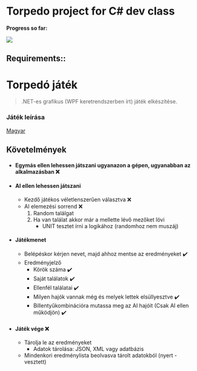 # Torpedo project for C# dev class

**Progress so far:**

![](https://cdn.discordapp.com/attachments/780127130003701790/794167217867587584/vsai.gif)

## Requirements::

# Torpedó játék
> .NET-es grafikus (WPF keretrendszerben írt) játék elkészítése.

### Játék leírása
[Magyar](https://hu.wikipedia.org/wiki/Torped%C3%B3_(j%C3%A1t%C3%A9k))

## Követelmények
- #### Egymás ellen lehessen játszani ugyanazon a gépen, ugyanabban az alkalmazásban :x:
- #### AI ellen lehessen játszani
    - Kezdő játékos véletlenszerűen választva :x:
    - AI elemezési sorrend :x:
        1. Random találgat
        2. Ha van találat akkor már a mellette lévő mezőket lövi
            - UNIT tesztet írni a logikához (randomhoz nem muszáj)
- #### Játékmenet
    - Belépéskor kérjen nevet, majd ahhoz mentse az eredményeket :heavy_check_mark: 
    - Eredményjelző
        - Körök száma :heavy_check_mark: 
        - Saját találatok :heavy_check_mark: 
        - Ellenfél találatai :heavy_check_mark: 
        - Milyen hajók vannak még és melyek lettek elsüllyesztve :heavy_check_mark: 
        - Billentyűkombinációra mutassa meg az AI hajóit (Csak AI ellen működjön) :heavy_check_mark: 
- #### Játék vége :x:
    - Tárolja le az eredményeket
        - Adatok tárolása: JSON, XML vagy adatbázis
    - Mindenkori eredménylista beolvasva tárolt adatokból (nyert - vesztett)
